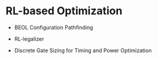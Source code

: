 # RL-based Optimization

* BEOL Configuration Pathfinding


* RL-legalizer


* Discrete Gate Sizing for Timing and Power Optimization

